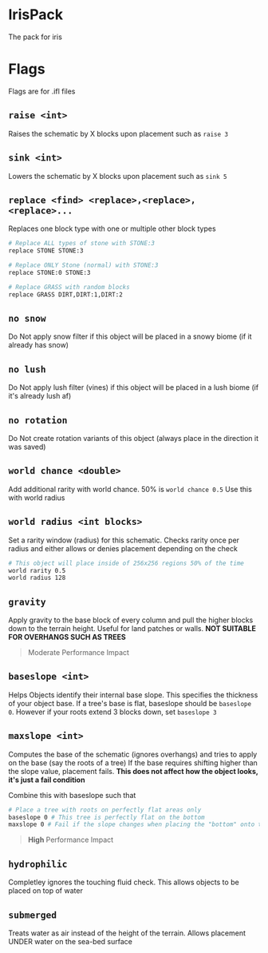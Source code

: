 # IrisPack
The pack for iris

# Flags
Flags are for .ifl files

## `raise <int>`
Raises the schematic by X blocks upon placement such as `raise 3`

## `sink <int>`
Lowers the schematic by X blocks upon placement such as `sink 5`

## `replace <find> <replace>,<replace>,<replace>...`
Replaces one block type with one or multiple other block types

```dockerfile
# Replace ALL types of stone with STONE:3
replace STONE STONE:3

# Replace ONLY Stone (normal) with STONE:3
replace STONE:0 STONE:3

# Replace GRASS with random blocks
replace GRASS DIRT,DIRT:1,DIRT:2
```

## `no snow`
Do Not apply snow filter if this object will be placed in a snowy biome (if it already has snow)

## `no lush`
Do Not apply lush filter (vines) if this object will be placed in a lush biome (if it's already lush af)

## `no rotation`
Do Not create rotation variants of this object (always place in the direction it was saved)

## `world chance <double>`
Add additional rarity with world chance. 50% is `world chance 0.5` Use this with world radius

## `world radius <int blocks>`
Set a rarity window (radius) for this schematic. Checks rarity once per radius and either allows or denies placement depending on the check

```dockerfile
# This object will place inside of 256x256 regions 50% of the time
world rarity 0.5
world radius 128
```

## `gravity`
Apply gravity to the base block of every column and pull the higher blocks down to the terrain height. Useful for land patches or walls. **NOT SUITABLE FOR OVERHANGS SUCH AS TREES**
> Moderate Performance Impact

## `baseslope <int>`
Helps Objects identify their internal base slope. This specifies the thickness of your object base. If a tree's base is flat, baseslope should be `baseslope 0`. However if your roots extend 3 blocks down, set `baseslope 3`

## `maxslope <int>`

Computes the base of the schematic (ignores overhangs) and tries to apply on the base (say the roots of a tree) If the base requires shifting higher than the slope value, placement fails. **This does not affect how the object looks, it's just a fail condition**

Combine this with baseslope such that

```dockerfile
# Place a tree with roots on perfectly flat areas only
baseslope 0 # This tree is perfectly flat on the bottom
maxslope 0 # Fail if the slope changes when placing the "bottom" onto the terrain

```

> **High** Performance Impact

## `hydrophilic`

Completley ignores the touching fluid check. This allows objects to be placed on top of water

## `submerged`

Treats water as air instead of the height of the terrain. Allows placement UNDER water on the sea-bed surface
